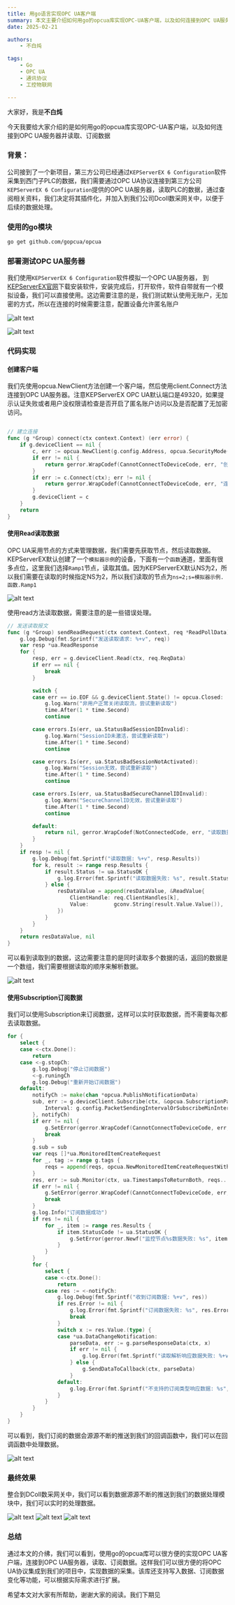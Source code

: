 ```yaml
---
title: 用go语言实现OPC UA客户端
summary: 本文主要介绍如何用go的opcua库实现OPC-UA客户端，以及如何连接到OPC UA服务器并读取、订阅数据
date: 2025-02-21

authors:
    - 不白炖

tags:
    - Go
    - OPC UA
    - 通讯协议
    - 工控物联网

---
```


大家好，我是**不白炖**

今天我要给大家介绍的是如何用go的opcua库实现OPC-UA客户端，以及如何连接到OPC UA服务器并读取、订阅数据

### 背景：

公司接到了一个新项目，第三方公司已经通过`KEPServerEX 6 Configuration`软件采集到西门子PLC的数据，我们需要通过OPC UA协议连接到第三方公司`KEPServerEX 6 Configuration`提供的OPC UA服务器，读取PLC的数据，通过查阅相关资料，我们决定将其插件化，并加入到我们公司Dcoll数采网关中，以便于后续的数据处理。

### 使用的go模块

```bash
go get github.com/gopcua/opcua
```

### 部署测试OPC UA服务器

我们使用`KEPServerEX 6 Configuration`软件模拟一个OPC UA服务器，
到[KEPServerEX官网](https://www.ptc.com/en/products/kepware/kepserverex/demo-download)下载安装软件，安装完成后，打开软件，软件自带就有一个模拟设备，我们可以直接使用。这边需要注意的是，我们测试默认使用无账户，无加密的方式，所以在连接的时候需要注意，配置设备允许匿名账户

![alt text](image.png)

![alt text](image-1.png)


### 代码实现

#### 创建客户端

我们先使用opcua.NewClient方法创建一个客户端，然后使用client.Connect方法连接到OPC UA服务器。注意KEPServerEX OPC UA默认端口是49320，如果提示认证失败或者用户没权限请检查是否开启了匿名账户访问以及是否配置了无加密访问。

```go

// 建立连接
func (g *Group) connect(ctx context.Context) (err error) {
	if g.deviceClient == nil {
		c, err := opcua.NewClient(g.config.Address, opcua.SecurityMode(g.secMode), opcua.SecurityPolicy(g.secPolicy))
		if err != nil {
			return gerror.WrapCodef(CannotConnectToDeviceCode, err, "创建设备实例失败: %s", g.config.Address)
		}
		if err := c.Connect(ctx); err != nil {
			return gerror.WrapCodef(CannotConnectToDeviceCode, err, "连接设备失败: %s", g.config.Address)
		}
		g.deviceClient = c
	}
	return
}

```

#### 使用Read读取数据

OPC UA采用节点的方式来管理数据，我们需要先获取节点，然后读取数据。KEPServerEX默认创建了一个`模拟器示例`的设备，下面有一个`函数`通道，里面有很多点位，这里我们选择`Ramp1`节点，读取其值。因为KEPServerEX默认NS为2，所以我们需要在读取的时候指定NS为2，所以我们读取的节点为`ns=2;s=模拟器示例.函数.Ramp1`

![alt text](image-2.png)

使用read方法读取数据，需要注意的是一些错误处理。

```go
// 发送读取报文
func (g *Group) sendReadRequest(ctx context.Context, req *ReadPollData) (resDataValue []*ReadValue, err error) {
	g.log.Debug(fmt.Sprintf("发送读取请求: %+v", req))
	var resp *ua.ReadResponse
	for {
		resp, err = g.deviceClient.Read(ctx, req.ReqData)
		if err == nil {
			break
		}

		switch {
		case err == io.EOF && g.deviceClient.State() != opcua.Closed:
			g.log.Warn("非用户正常关闭读取流，尝试重新读取")
			time.After(1 * time.Second)
			continue

		case errors.Is(err, ua.StatusBadSessionIDInvalid):
			g.log.Warn("SessionID未激活，尝试重新读取")
			time.After(1 * time.Second)
			continue

		case errors.Is(err, ua.StatusBadSessionNotActivated):
			g.log.Warn("Session无效，尝试重新读取")
			time.After(1 * time.Second)
			continue

		case errors.Is(err, ua.StatusBadSecureChannelIDInvalid):
			g.log.Warn("SecureChannelID无效，尝试重新读取")
			time.After(1 * time.Second)
			continue

		default:
			return nil, gerror.WrapCodef(NotConnectedCode, err, "读取数据失败: %+v", req)
		}
	}
	if resp != nil {
		g.log.Debug(fmt.Sprintf("读取数据: %+v", resp.Results))
		for k, result := range resp.Results {
			if result.Status != ua.StatusOK {
				g.log.Error(fmt.Sprintf("读取数据失败: %s", result.Status.Error()))
			} else {
				resDataValue = append(resDataValue, &ReadValue{
					ClientHandle: req.ClientHandles[k],
					Value:        gconv.String(result.Value.Value()),
				})
			}
		}
	}
	return resDataValue, nil
}
```

可以看到读取到的数据，这边需要注意的是同时读取多个数据的话，返回的数据是一个数组，我们需要根据读取的顺序来解析数据。

![alt text](image-3.png)

#### 使用Subscription订阅数据

我们可以使用Subscription来订阅数据，这样可以实时获取数据，而不需要每次都去读取数据。

```go
for {
    select {
    case <-ctx.Done():
        return
    case <-g.stopCh:
        g.log.Debug("停止订阅数据")
        <-g.runingCh
        g.log.Debug("重新开始订阅数据")
    default:
        notifyCh := make(chan *opcua.PublishNotificationData)
        sub, err := g.deviceClient.Subscribe(ctx, &opcua.SubscriptionParameters{
            Interval: g.config.PacketSendingIntervalOrSubscribeMinInterval,
        }, notifyCh)
        if err != nil {
            g.SetError(gerror.WrapCodef(CannotConnectToDeviceCode, err, "订阅数据失败: %+v", g.tags))
            break
        }
        g.sub = sub
        var reqs []*ua.MonitoredItemCreateRequest
        for _, tag := range g.tags {
            reqs = append(reqs, opcua.NewMonitoredItemCreateRequestWithDefaults(tag.NodeId, ua.AttributeIDValue, tag.PointId))
        }
        res, err := sub.Monitor(ctx, ua.TimestampsToReturnBoth, reqs...)
        if err != nil {
            g.SetError(gerror.WrapCodef(CannotConnectToDeviceCode, err, "监控数据失败: %+v", g.tags))
            break
        }
        g.log.Info("订阅数据成功")
        if res != nil {
            for _, item := range res.Results {
                if item.StatusCode != ua.StatusOK {
                    g.SetError(gerror.Newf("监控节点%s数据失败: %s", item.FilterResult.TypeID.NodeID.String(), item.StatusCode.Error()))
                }
            }
        }
        for {
            select {
            case <-ctx.Done():
                return
            case res := <-notifyCh:
                g.log.Debug(fmt.Sprintf("收到订阅数据: %+v", res))
                if res.Error != nil {
                    g.log.Error(fmt.Sprintf("订阅数据失败: %s", res.Error.Error()))
                    break
                }
                switch x := res.Value.(type) {
                case *ua.DataChangeNotification:
                    parseData, err := g.parseResponseData(ctx, x)
                    if err != nil {
                        g.log.Error(fmt.Sprintf("读取解析响应数据失败: %+v", err))
                    } else {
                        g.SendDataToCallback(ctx, parseData)
                    }
                default:
                    g.log.Error(fmt.Sprintf("不支持的订阅类型响应数据: %s", x))
                }
            }
        }
    }
}
```

可以看到，我们订阅的数据会源源不断的推送到我们的回调函数中，我们可以在回调函数中处理数据。

![alt text](image-4.png)

### 最终效果

整合到DColl数采网关中，我们可以看到数据源源不断的推送到我们的数据处理模块中，我们可以实时的处理数据。

![alt text](image-5.png)
![alt text](image-6.png)
![alt text](image-7.png)

### 总结

通过本文的介绋，我们可以看到，使用go的opcua库可以很方便的实现OPC UA客户端，连接到OPC UA服务器，读取、订阅数据。这样我们可以很方便的将OPC UA协议集成到我们的项目中，实现数据的采集。该库还支持写入数据、订阅数据变化等功能，可以根据实际需求进行扩展。

希望本文对大家有所帮助，谢谢大家的阅读。我们下期见